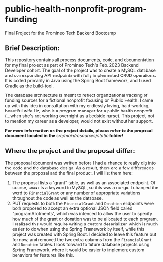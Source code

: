 # public-health-nonprofit-program-funding
Final Project for the Promineo Tech Backend Bootcamp

## Brief Description:

This repository contains all process documents, code, and documentation for my final project as part of Promineo Tech's Feb. 2023 Backend Developer cohort. The goal of the project was to create a MySQL database and corresponding API endpoints with fully implemented CRUD operations. It is coded primarily in Java using the Spring Boot framework, and I used Gradle as the build-tool.

The database architecture is meant to reflect organizational tracking of funding sources for a fictional nonprofit focusing on Public Health. I came up with this idea in consultation with my endlessly loving, hard-working, beautiful wife Liz, who is a program manager for a public health nonprofit (...when she's not working overnight as a bedside nurse). This project, not to mention my career as a developer, would not exist without her support.

**For more information on the project details, please refer to the proposal document located in the** _src/main/resources/static_ **folder!**

## Where the project and the proposal differ:

The proposal document was written before I had a chance to really dig into the code and the database design. As a result, there are a few differences between the proposal and the final product. I will list them here:

1. The proposal lists a "grant" table, as well as an associated endpoint. Of course, ```GRANT``` is a keyword in MySQL, so this was a no-go. I changed the word to ```FinancialGrant``` or any number of appropriate variations throughout the code as well as the database.
2. PUT requests to both the ```FinancialGrant``` and ```Donation``` endpoints were both proposed to accept an extra optional JSON field called "programAllotments", which was intended to allow the user to specify how much of the grant or donation was to be allocated to each program. I realized this would require writing a custom deserializer, which is much easier to do when using the Spring Framework by itself, while this project was created with Spring Boot. I decided to leave this feature out for now, and removed the two extra columns from the ```FinancialGrant``` and ```Donation``` tables. I look forward to future database projects using Spring Framework, where it would be easier to implement custom behaviors for features like this.